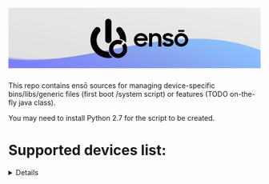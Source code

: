 ![Banner](img/banner.png?raw=true)
=====

This repo contains ensō sources for managing device-specific bins/libs/generic files (first boot /system script) or features (TODO on-the-fly java class).

You may need to install Python 2.7 for the script to be created.


Supported devices list:
=====
<details>

### Exynos 8895 family (S8/Note8) [hadesTreble]:
## What's working so far:
* Boot (M20 needs extra SecExternalDisplay native methods)
* Audio
* Gatekeeper
* HWC
* RIL (needs S9's vendor.samsung.hardware.radio framework)
* Wi-Fi
## What needs to be done:
* Better audio fix (Volume is buggy)
* FIx Wi-Fi disabled at each boot
* Everything else not tested

</details>
